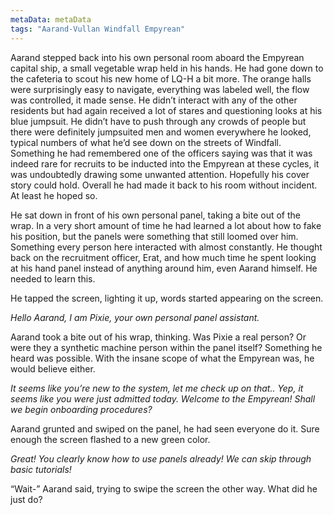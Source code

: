 ```yaml
---
metaData: metaData
tags: "Aarand-Vullan Windfall Empyrean"
---
```


Aarand stepped back into his own personal room aboard the Empyrean capital ship, a small vegetable wrap held in his hands. He had gone down to the cafeteria to scout his new home of LQ-H a bit more. The orange halls were surprisingly easy to navigate, everything was labeled well, the flow was controlled, it made sense. He didn’t interact with any of the other residents but had again received a lot of stares and questioning looks at his blue jumpsuit. He didn’t have to push through any crowds of people but there were definitely jumpsuited men and women everywhere he looked, typical numbers of what he’d see down on the streets of Windfall. Something he had remembered one of the officers saying was that it was indeed rare for recruits to be inducted into the Empyrean at these cycles, it was undoubtedly drawing some unwanted attention. Hopefully his cover story could hold. Overall he had made it back to his room without incident. At least he hoped so. 

He sat down in front of his own personal panel, taking a bite out of the wrap. In a very short amount of time he had learned a lot about how to fake his position, but the panels were something that still loomed over him. Something every person here interacted with almost constantly. He thought back on the recruitment officer, Erat, and how much time he spent looking at his hand panel instead of anything around him, even Aarand himself. He needed to learn this. 

He tapped the screen, lighting it up, words started appearing on the screen.

*Hello Aarand, I am Pixie, your own personal panel assistant.*

Aarand took a bite out of his wrap, thinking. Was Pixie a real person? Or were they a synthetic machine person within the panel itself? Something he heard was possible. With the insane scope of what the Empyrean was, he would believe either. 

*It seems like you’re new to the system, let me check up on that.. Yep, it seems like you were just admitted today. Welcome to the Empyrean! Shall we begin onboarding procedures?*

Aarand grunted and swiped on the panel, he had seen everyone do it. Sure enough the screen flashed to a new green color. 

*Great! You clearly know how to use panels already! We can skip through basic tutorials!*

“Wait-” Aarand said, trying to swipe the screen the other way. What did he just do?